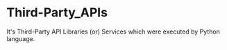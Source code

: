 # Third-Party_APIs
It's Third-Party API Libraries (or) Services which were executed by Python language.
